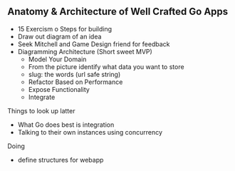 ## Anatomy & Architecture of Well Crafted Go Apps
- 15 Exercism o
Steps for building 
- Draw out diagram of an idea 
- Seek Mitchell and Game Design friend for feedback
- Diagramming Architecture (Short sweet MVP)
  -  Model Your Domain
    - From the picture identify what data you want to store
    - slug: the words (url safe string)
  - Refactor Based on Performance
  - Expose Functionality
  - Integrate

Things to look up latter
- What Go does best is integration
- Talking to their own instances using concurrency

Doing
- define structures for webapp